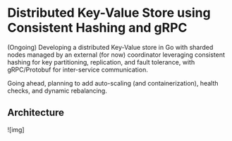 # Distributed Key-Value Store using Consistent Hashing and gRPC

(Ongoing)
Developing a distributed Key-Value store in Go with sharded nodes managed by an external (for now) coordinator leveraging consistent hashing for key partitioning, replication, and fault tolerance, with gRPC/Protobuf for inter-service communication. 

Going ahead, planning to add auto-scaling (and containerization), health checks, and dynamic rebalancing.

## Architecture



![img]
